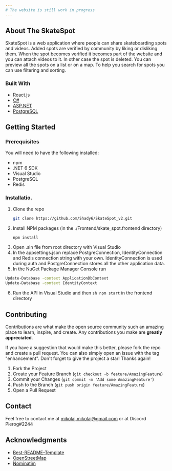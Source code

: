 ```yaml
---
# The website is still work in progress
---
```


## About The SkateSpot
SkateSpot is a web application where people can share skateboarding spots and videos. Added spots are verified by community by liking or disliking them. When the spot becomes verified it becomes part of the website and you can attach videos to it. In other case the spot is deleted. You can preview all the spots on a list or on a map. To help you search for spots you can use filtering and sorting.

### Built With
* [React.js](https://reactjs.org/)
* [C#](https://docs.microsoft.com/en-us/dotnet/csharp/)
* [ASP.NET](https://docs.microsoft.com/en-us/aspnet/core/?view=aspnetcore-6.0)
* [PostgreSQL](https://www.postgresql.org/)

## Getting Started
### Prerequisites
You will need to have the following installed:
- npm
- .NET 6 SDK
- Visual Studio
- PostgreSQL
- Redis

### Installatio.
1. Clone the repo
   ```sh
   git clone https://github.com/Shady6/SkateSpot_v2.git
   ```
2. Install NPM packages (in the ./Frontend/skate_spot.frontend directory)
   ```sh   
   npm install
   ```
3. Open .sln file from root directory with Visual Studio
4. In the appsettings.json replace PostgreConnection, IdentityConnection and Redis connection string with your own. IdentityConnection is used during auth and PostgreConnection stores all the other application data. 
5. In the NuGet Package Manager Console run
  ```sh
  Update-Database -context ApplicationDbContext
  Update-Database -context IdentityContext
  ```
6. Run the API in Visual Studio and then ```sh npm start``` in the frontend directory

## Contributing
Contributions are what make the open source community such an amazing place to learn, inspire, and create. Any contributions you make are **greatly appreciated**.

If you have a suggestion that would make this better, please fork the repo and create a pull request. You can also simply open an issue with the tag "enhancement".
Don't forget to give the project a star! Thanks again!

1. Fork the Project
2. Create your Feature Branch (`git checkout -b feature/AmazingFeature`)
3. Commit your Changes (`git commit -m 'Add some AmazingFeature'`)
4. Push to the Branch (`git push origin feature/AmazingFeature`)
5. Open a Pull Request

## Contact
Feel free to contact me at mikolaj.mikolaj@gmail.com or at Discord Pierog#2244

## Acknowledgments
* [Best-README-Template](https://github.com/othneildrew/Best-README-Template#top)
* [OpenStreetMap](https://www.openstreetmap.org/#map=7/52.022/19.138)
* [Nominatim](https://nominatim.org/)

